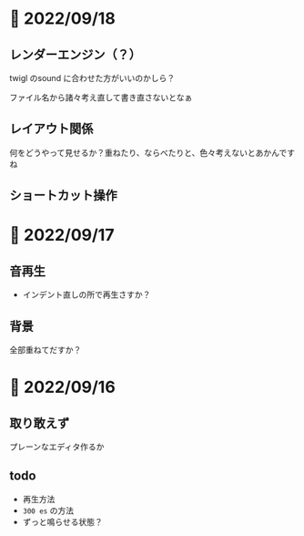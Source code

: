 # 📝 2022/09/18

## レンダーエンジン（？）

twigl のsound に合わせた方がいいのかしら？

ファイル名から諸々考え直して書き直さないとなぁ

## レイアウト関係

何をどうやって見せるか？重ねたり、ならべたりと、色々考えないとあかんですね

## ショートカット操作

# 📝 2022/09/17

## 音再生

- インデント直しの所で再生さすか？

## 背景

全部重ねてだすか？

# 📝 2022/09/16

## 取り敢えず

プレーンなエディタ作るか

## todo

- 再生方法
- `300 es` の方法
- ずっと鳴らせる状態？
